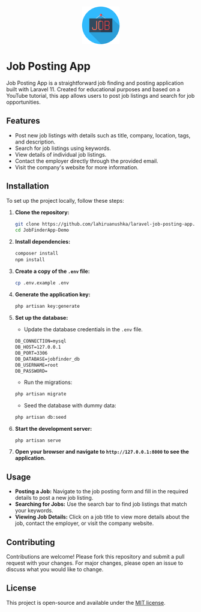 <p align="center">
    <a href="https://github.com/lahiruanushka/JobFinderApp-Demo" target="_blank">
        <img src="public/images/job-work-svgrepo-com.svg" width="100" alt="JobFinderApp Logo">
    </a>
</p>

# Job Posting App

Job Posting App is a straightforward job finding and posting application built with Laravel 11. Created for educational purposes and based on a YouTube tutorial, this app allows users to post job listings and search for job opportunities.

## Features

- Post new job listings with details such as title, company, location, tags, and description.
- Search for job listings using keywords.
- View details of individual job listings.
- Contact the employer directly through the provided email.
- Visit the company's website for more information.

## Installation

To set up the project locally, follow these steps:

1. **Clone the repository:**

    ```sh
    git clone https://github.com/lahiruanushka/laravel-job-posting-app.git
    cd JobFinderApp-Demo
    ```

2. **Install dependencies:**

    ```sh
    composer install
    npm install
    ```

3. **Create a copy of the `.env` file:**

    ```sh
    cp .env.example .env
    ```

4. **Generate the application key:**

    ```sh
    php artisan key:generate
    ```

5. **Set up the database:**

    - Update the database credentials in the `.env` file.

    ```dotenv
    DB_CONNECTION=mysql
    DB_HOST=127.0.0.1
    DB_PORT=3306
    DB_DATABASE=jobfinder_db
    DB_USERNAME=root
    DB_PASSWORD=
    ```

    - Run the migrations:

    ```sh
    php artisan migrate
    ```

    - Seed the database with dummy data:

    ```sh
    php artisan db:seed
    ```

6. **Start the development server:**

    ```sh
    php artisan serve
    ```

7. **Open your browser and navigate to `http://127.0.0.1:8000` to see the application.**

## Usage

- **Posting a Job:** Navigate to the job posting form and fill in the required details to post a new job listing.
- **Searching for Jobs:** Use the search bar to find job listings that match your keywords.
- **Viewing Job Details:** Click on a job title to view more details about the job, contact the employer, or visit the company website.

## Contributing

Contributions are welcome! Please fork this repository and submit a pull request with your changes. For major changes, please open an issue to discuss what you would like to change.

## License

This project is open-source and available under the [MIT license](https://opensource.org/licenses/MIT).
